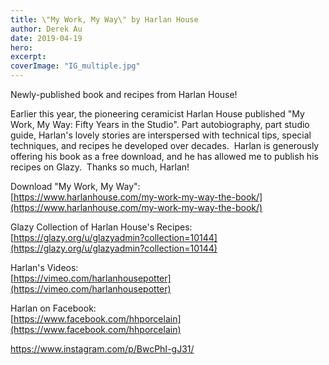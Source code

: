 ```yaml
---
title: \"My Work, My Way\" by Harlan House
author: Derek Au
date: 2019-04-19
hero: 
excerpt: 
coverImage: "IG_multiple.jpg"
---
```


Newly-published book and recipes from Harlan House!

Earlier this year, the pioneering ceramicist Harlan House published "My Work, My Way: Fifty Years in the Studio". Part autobiography, part studio guide, Harlan's lovely stories are interspersed with technical tips, special techniques, and recipes he developed over decades.  Harlan is generously offering his book as a free download, and he has allowed me to publish his recipes on Glazy.  Thanks so much, Harlan!

Download "My Work, My Way":  
[https://www.harlanhouse.com/my-work-my-way-the-book/](https://www.harlanhouse.com/my-work-my-way-the-book/)

Glazy Collection of Harlan House's Recipes:  
[https://glazy.org/u/glazyadmin?collection=10144](https://glazy.org/u/glazyadmin?collection=10144)

Harlan's Videos:  
[https://vimeo.com/harlanhousepotter](https://vimeo.com/harlanhousepotter)

Harlan on Facebook:  
[https://www.facebook.com/hhporcelain](https://www.facebook.com/hhporcelain)

https://www.instagram.com/p/BwcPhI-gJ31/
